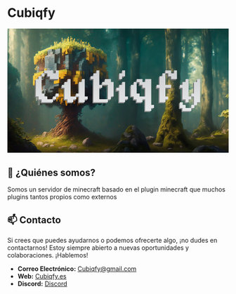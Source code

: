 # Cubiqfy
![Banner Discord](BannerDiscord.png)
## 💬 ¿Quiénes somos?
Somos un servidor de minecraft basado en el plugin minecraft que muchos plugins tantos propios como externos

## 📫 Contacto
Si crees que puedes ayudarnos o podemos ofrecerte algo, ¡no dudes en contactarnos! Estoy siempre abierto a nuevas oportunidades y colaboraciones. ¡Hablemos!
- **Correo Electrónico:** [Cubiqfy@gmail.com](mailto:Cubiqfy@gmail.com)
- **Web:** [Cubiqfy.es](https://www.Cubiqfy.es/)
- **Discord:** [Discord](https://www.Cubiqfy.es/)
